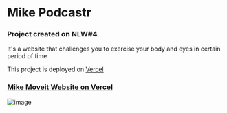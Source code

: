 # Mike Podcastr

### Project created on NLW#4

It's a website that challenges you to exercise your body and eyes in certain period of time

This project is deployed on [Vercel](https://vercel.com/)
### [Mike Moveit Website on Vercel](https://mike-moveit.vercel.app/)

![image](https://user-images.githubusercontent.com/60002937/115967020-a7e32480-a506-11eb-8e99-16009782dcd9.png)

